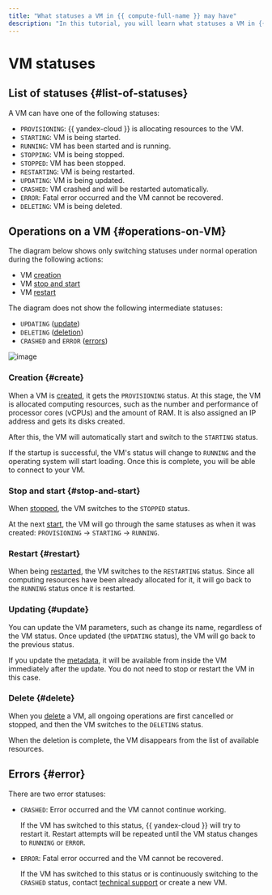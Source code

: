 ```yaml
---
title: "What statuses a VM in {{ compute-full-name }} may have"
description: "In this tutorial, you will learn what statuses a VM in {{ compute-name }} may have."
---
```


# VM statuses

## List of statuses {#list-of-statuses}

A VM can have one of the following statuses:

- `PROVISIONING`: {{ yandex-cloud }} is allocating resources to the VM.
- `STARTING`: VM is being started.
- `RUNNING`: VM has been started and is running.
- `STOPPING`: VM is being stopped.
- `STOPPED`: VM has been stopped.
- `RESTARTING`: VM is being restarted.
- `UPDATING`: VM is being updated.
- `CRASHED`: VM crashed and will be restarted automatically.
- `ERROR`: Fatal error occurred and the VM cannot be recovered.
- `DELETING`: VM is being deleted.

## Operations on a VM {#operations-on-VM}

The diagram below shows only switching statuses under normal operation during the following actions:

- VM [creation](#create)
- VM [stop and start](#stop-and-start)
- VM [restart](#restart)

The diagram does not show the following intermediate statuses:

- `UPDATING` ([update](#update))
- `DELETING` ([deletion](#delete))
- `CRASHED` and `ERROR` ([errors](#error))

![image](../../_assets/compute/create-and-run.svg)

### Creation {#create}

When a VM is [created](../operations/vm-create/create-linux-vm.md), it gets the `PROVISIONING` status. At this stage, the VM is allocated computing resources, such as the number and performance of processor cores (vCPUs) and the amount of RAM. It is also assigned an IP address and gets its disks created.

After this, the VM will automatically start and switch to the `STARTING` status.

If the startup is successful, the VM's status will change to `RUNNING` and the operating system will start loading. Once this is complete, you will be able to connect to your VM.

### Stop and start {#stop-and-start}

When [stopped](../operations/vm-control/vm-stop-and-start.md#stop), the VM switches to the `STOPPED` status.

At the next [start](../operations/vm-control/vm-stop-and-start.md#start), the VM will go through the same statuses as when it was created: `PROVISIONING` → `STARTING` → `RUNNING`.

### Restart {#restart}

When being [restarted](../operations/vm-control/vm-stop-and-start.md#restart), the VM switches to the `RESTARTING` status. Since all computing resources have been already allocated for it, it will go back to the `RUNNING` status once it is restarted.

### Updating {#update}

You can update the VM parameters, such as change its name, regardless of the VM status. Once updated (the `UPDATING` status), the VM will go back to the previous status.

If you update the [metadata](vm-metadata.md), it will be available from inside the VM immediately after the update. You do not need to stop or restart the VM in this case.

### Delete {#delete}

When you [delete](../operations/vm-control/vm-delete.md) a VM, all ongoing operations are first cancelled or stopped, and then the VM switches to the `DELETING` status.

When the deletion is complete, the VM disappears from the list of available resources.

## Errors {#error}

There are two error statuses:

- `CRASHED`: Error occurred and the VM cannot continue working.

    If the VM has switched to this status, {{ yandex-cloud }} will try to restart it. Restart attempts will be repeated until the VM status changes to `RUNNING` or `ERROR`.

- `ERROR`: Fatal error occurred and the VM cannot be recovered.

    If the VM has switched to this status or is continuously switching to the `CRASHED` status, contact [technical support](../../support/overview.md) or create a new VM.

